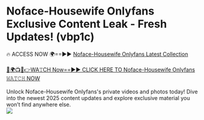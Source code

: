 # Noface-Housewife Onlyfans Exclusive Content Leak - Fresh Updates! (vbp1c)

🔥 ACCESS NOW 🌍==►► <a href="https://tinyurl.com/kvy9nzfs" rel="nofollow">Noface-Housewife Onlyfans Latest Collection</a>
<br><br>
[🔴🌍📺📱👉WA𝚃CH Now==►► CLICK HERE TO Noface-Housewife Onlyfans 𝚆𝙰𝚃𝙲𝙷 NOW](https://tinyurl.com/kvy9nzfs)
<br><br>
Unlock Noface-Housewife Onlyfans's private videos and photos today! Dive into the newest 2025 content updates and explore exclusive material you won’t find anywhere else.
<br>
<a href="https://tinyurl.com/kvy9nzfs" rel="nofollow" data-target="animated-image.originalLink"><img src="https://camo.githubusercontent.com/8a4f000d20f83aca3bf7ec5f350d767afa0574a8a352519fd8cfa583a6f93a33/68747470733a2f2f692e696d6775722e636f6d2f644a486b345a712e676966" data-canonical-src="https://i.imgur.com/dJHk4Zq.gif" style="max-width: 100%; display: inline-block;" data-target="animated-image.originalImage"></a>
<br>
